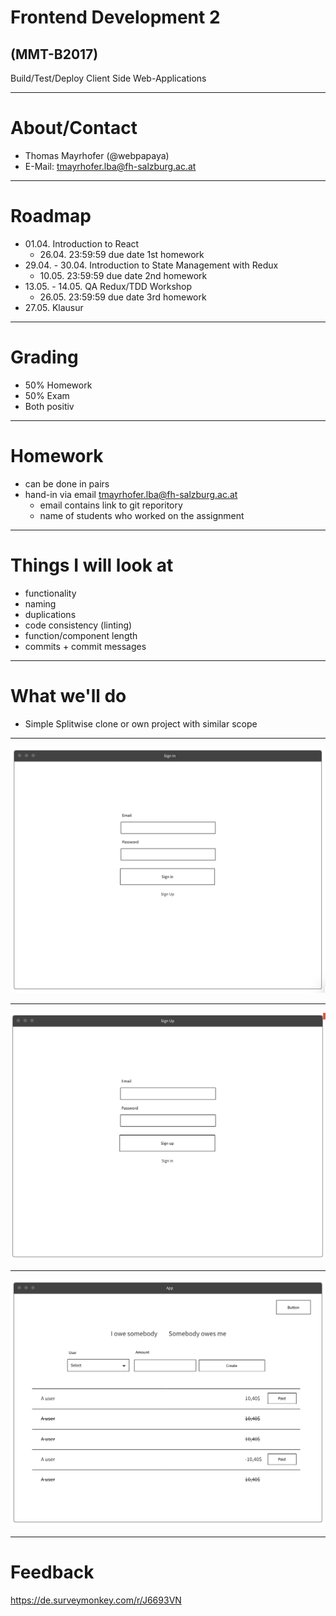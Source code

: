 # Frontend Development 2

## (MMT-B2017)

Build/Test/Deploy Client Side Web-Applications

---

# About/Contact

- Thomas Mayrhofer (@webpapaya)
- E-Mail: tmayrhofer.lba@fh-salzburg.ac.at

---

# Roadmap

- 01.04. Introduction to React
  - 26.04. 23:59:59 due date 1st homework
- 29.04. - 30.04. Introduction to State Management with Redux
  - 10.05. 23:59:59 due date 2nd homework
- 13.05. - 14.05. QA Redux/TDD Workshop
  - 26.05. 23:59:59 due date 3rd homework
- 27.05. Klausur

---

# Grading

- 50% Homework
- 50% Exam
- Both positiv

---

# Homework

- can be done in pairs
- hand-in via email tmayrhofer.lba@fh-salzburg.ac.at
  - email contains link to git reporitory
  - name of students who worked on the assignment

----

# Things I will look at

- functionality
- naming
- duplications
- code consistency (linting)
- function/component length
- commits + commit messages

----

# What we'll do

- Simple Splitwise clone or own project with similar scope

----

![sign_in](assets/sign_in_wireframe.png)

----

![sign_up](assets/sign_up_wireframe.png)

----

![app](assets/app_wireframe.png)

---

# Feedback

<https://de.surveymonkey.com/r/J6693VN>

